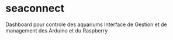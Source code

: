 # seaconnect

Dashboard pour controle des aquariums
Interface de Gestion et de management des Arduino et du Raspberry
